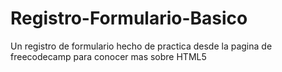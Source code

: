 # Registro-Formulario-Basico
 Un registro de formulario hecho de practica desde la pagina de freecodecamp para conocer mas sobre HTML5
